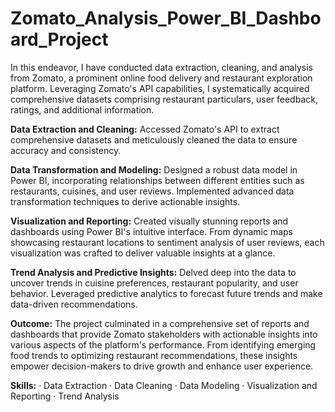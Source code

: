 # Zomato_Analysis_Power_BI_Dashboard_Project

In this endeavor, I have conducted data extraction, cleaning, and analysis from Zomato, a prominent online food delivery and restaurant exploration platform. Leveraging Zomato's API capabilities, I systematically acquired comprehensive datasets comprising restaurant particulars, user feedback, ratings, and additional information.

**Data Extraction and Cleaning:** Accessed Zomato's API to extract comprehensive datasets and meticulously cleaned the data to ensure accuracy and consistency.

**Data Transformation and Modeling:** Designed a robust data model in Power BI, incorporating relationships between different entities such as restaurants, cuisines, and user reviews. Implemented advanced data transformation techniques to derive actionable insights.

**Visualization and Reporting:** Created visually stunning reports and dashboards using Power BI's intuitive interface. From dynamic maps showcasing restaurant locations to sentiment analysis of user reviews, each visualization was crafted to deliver valuable insights at a glance.

**Trend Analysis and Predictive Insights:** Delved deep into the data to uncover trends in cuisine preferences, restaurant popularity, and user behavior. Leveraged predictive analytics to forecast future trends and make data-driven recommendations.

**Outcome:** The project culminated in a comprehensive set of reports and dashboards that provide Zomato stakeholders with actionable insights into various aspects of the platform's performance. From identifying emerging food trends to optimizing restaurant recommendations, these insights empower decision-makers to drive growth and enhance user experience.

**Skills:** · Data Extraction · Data Cleaning · Data Modeling · Visualization and Reporting · Trend Analysis
